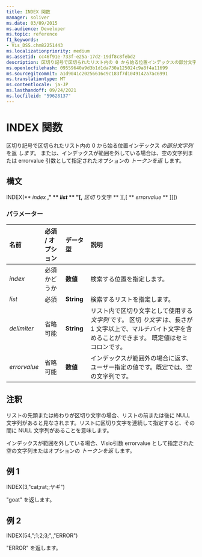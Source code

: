 ```yaml
---
title: INDEX 関数
manager: soliver
ms.date: 03/09/2015
ms.audience: Developer
ms.topic: reference
f1_keywords:
- Vis_DSS.chm82251443
ms.localizationpriority: medium
ms.assetid: cc46f91e-733f-e25a-17d2-19df8c8febd2
description: 区切り記号で区切られたリスト内の 0 から始る位置インデックスの部分文字列を返します。 または、インデックスが範囲を外している場合は、空の文字列または errorvalue 引数として指定されたオプションのトークンを返します。
ms.openlocfilehash: 09559640a9d3b1d1da730a125024c9a8f4a11699
ms.sourcegitcommit: a1d9041c20256616c9c183f7d1049142a7ac6991
ms.translationtype: MT
ms.contentlocale: ja-JP
ms.lasthandoff: 09/24/2021
ms.locfileid: "59628137"
---
```

# <a name="index-function"></a>INDEX 関数

区切り記号で区切られたリスト内の 0 から始る位置インデックス _の部分文字列_ を返 _します_。 または、インデックスが範囲を外している場合は、空の文字列または errorvalue 引数として指定されたオプションの  *トークンを返*  します。 
  
## <a name="syntax"></a>構文

INDEX(** *index* **," ** *list* ** "[,** *区切* り文字 ** ][,[ ** *errorvalue* ** ]]]) 
  
### <a name="parameters"></a>パラメーター

|**名前**|**必須 / オプション**|**データ型**|**説明**|
|:-----|:-----|:-----|:-----|
| _index_ <br/> |必須かどうか  <br/> |**数値** <br/> |検索する位置を指定します。  <br/> |
| _list_ <br/> |必須  <br/> |**String** <br/> |検索するリストを指定します。  <br/> |
| _delimiter_ <br/> |省略可能  <br/> |**String** <br/> | リスト内で区切り文字として使用する  _文字列_ です。 区切  _り文字_ は、長さが 1 文字以上で、マルチバイト文字を含めることができます。 既定値はセミコロンです。  <br/> |
| _errorvalue_ <br/> |省略可能  <br/> |**数値** <br/> | インデックスが範囲外の場合に返す、ユーザー指定の値です。既定では、空の文字列です。  <br/> |
   
## <a name="remarks"></a>注釈

リストの先頭または終わりが区切り文字の場合、リストの前または後に NULL 文字列があると見なされます。リストに区切り文字を連続して指定すると、その間に NULL 文字列があることを意味します。 
  
インデックスが範囲を外している場合、Visio引数 errorvalue として指定された空の文字列またはオプションの *トークンを返* します。 
  
## <a name="example-1"></a>例 1

INDEX(3,"cat;rat;;ヤギ")
  
"goat" を返します。
  
## <a name="example-2"></a>例 2

INDEX(54,";1;2;3;",,"ERROR")
  
"ERROR" を返します。
  

